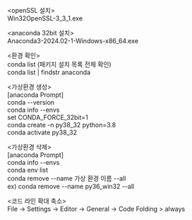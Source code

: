 <openSSL 설치>  
Win32OpenSSL-3_3_1.exe

<anaconda 32bit 설치>  
  Anaconda3-2024.02-1-Windows-x86_64.exe

<환경 확인>  
	conda list (패키지 설치 목록 전체 확인)    
	conda list | findstr anaconda
 
<가상환경 생성>  
	[anaconda Prompt]  
	conda --version  
	conda info --envs  
	set CONDA_FORCE_32bit=1  
	conda create -n py38_32 python=3.8  
 	conda activate py38_32  

<가상환경 삭제>  
	[anaconda Prompt]  
	conda info --envs  
	conda env list  
	conda remove --name 가상 환경 이름 --all  
	ex) conda remove --name py36_win32 --all  

<코드 라인 확대 축소>  
File -> Settings -> Editor -> General -> Code Folding > always  
	
